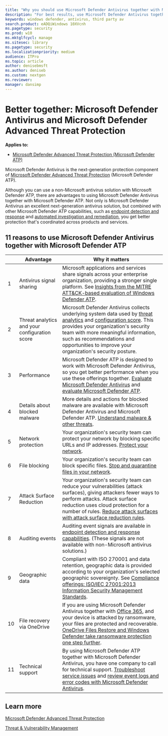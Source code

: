 ```yaml
---
title: "Why you should use Microsoft Defender Antivirus together with Microsoft Defender Advanced Threat Protection"
description: "For best results, use Microsoft Defender Antivirus together with your other Microsoft offerings."
keywords: windows defender, antivirus, third party av
search.product: eADQiWindows 10XVcnh
ms.pagetype: security
ms.prod: w10
ms.mktglfcycl: manage
ms.sitesec: library
ms.pagetype: security
ms.localizationpriority: medium
audience: ITPro 
ms.topic: article 
author: denisebmsft
ms.author: deniseb
ms.custom: nextgen
ms.reviewer: 
manager: dansimp
---
```


# Better together: Microsoft Defender Antivirus and Microsoft Defender Advanced Threat Protection

**Applies to:**

- [Microsoft Defender Advanced Threat Protection (Microsoft Defender ATP)](https://www.microsoft.com/microsoft-365/windows/microsoft-defender-atp)

Microsoft Defender Antivirus is the next-generation protection component of [Microsoft Defender Advanced Threat Protection](../microsoft-defender-atp/microsoft-defender-advanced-threat-protection.md) (Microsoft Defender ATP). 

Although you can use a non-Microsoft antivirus solution with Microsoft Defender ATP, there are advantages to using Microsoft Defender Antivirus together with Microsoft Defender ATP. Not only is Microsoft Defender Antivirus an excellent next-generation antivirus solution, but combined with other Microsoft Defender ATP capabilities, such as [endpoint detection and response](https://docs.microsoft.com/windows/security/threat-protection/microsoft-defender-atp/overview-endpoint-detection-response) and [automated investigation and remediation](https://docs.microsoft.com/windows/security/threat-protection/microsoft-defender-atp/automated-investigations), you get better protection that's coordinated across products and services. 

## 11 reasons to use Microsoft Defender Antivirus together with Microsoft Defender ATP

| |Advantage  |Why it matters |
|--|--|--|
|1|Antivirus signal sharing |Microsoft applications and services share signals across your enterprise organization, providing a stronger single platform. See [Insights from the MITRE ATT&CK-based evaluation of Windows Defender ATP](https://www.microsoft.com/security/blog/2018/12/03/insights-from-the-mitre-attack-based-evaluation-of-windows-defender-atp/). |
|2|Threat analytics and your configuration score |Microsoft Defender Antivirus collects underlying system data used by [threat analytics](../microsoft-defender-atp/threat-analytics.md) and [configuration score](../microsoft-defender-atp/configuration-score.md). This provides your organization's security team with more meaningful information, such as recommendations and opportunities to improve your organization's security posture. |
|3|Performance |Microsoft Defender ATP is designed to work with Microsoft Defender Antivirus, so you get better performance when you use these offerings together. [Evaluate Microsoft Defender Antivirus](evaluate-windows-defender-antivirus.md) and [evaluate Microsoft Defender ATP](../microsoft-defender-atp/evaluate-atp.md).|
|4|Details about blocked malware |More details and actions for blocked malware are available with Microsoft Defender Antivirus and Microsoft Defender ATP. [Understand malware & other threats](../intelligence/understanding-malware.md).|
|5|Network protection |Your organization's security team can protect your network by blocking specific URLs and IP addresses. [Protect your network](../microsoft-defender-atp/network-protection.md).|
|6|File blocking |Your organization's security team can block specific files. [Stop and quarantine files in your network](../microsoft-defender-atp/respond-file-alerts.md#stop-and-quarantine-files-in-your-network).|
|7|Attack Surface Reduction |Your organization's security team can reduce your vulnerabilities (attack surfaces), giving  attackers fewer ways to perform attacks. Attack surface reduction uses cloud protection for a number of rules. [Reduce attack surfaces with attack surface reduction rules](https://docs.microsoft.com/windows/security/threat-protection/microsoft-defender-atp/overview-attack-surface-reduction).|
|8|Auditing events |Auditing event signals are available in [endpoint detection and response capabilities](../microsoft-defender-atp/overview-endpoint-detection-response.md). (These signals are not available with non-Microsoft antivirus solutions.) |
|9|Geographic data |Compliant with ISO 270001 and data retention, geographic data is provided according to your organization's selected geographic sovereignty. See [Compliance offerings: ISO/IEC 27001:2013 Information Security Management Standards](https://docs.microsoft.com/microsoft-365/compliance/offering-iso-27001). |
|10|File recovery via OneDrive |If you are using Microsoft Defender Antivirus together with [Office 365](https://docs.microsoft.com/Office365/Enterprise), and your device is attacked by ransomware, your files are protected and recoverable. [OneDrive Files Restore and Windows Defender take ransomware protection one step further](https://techcommunity.microsoft.com/t5/Microsoft-OneDrive-Blog/OneDrive-Files-Restore-and-Windows-Defender-takes-ransomware/ba-p/188001).|
|11|Technical support |By using Microsoft Defender ATP together with Microsoft Defender Antivirus, you have one company to call for technical support. [Troubleshoot service issues](../microsoft-defender-atp/troubleshoot-mdatp.md) and [review event logs and error codes with Microsoft Defender Antivirus](troubleshoot-windows-defender-antivirus.md). |


## Learn more

[Microsoft Defender Advanced Threat Protection](../microsoft-defender-atp/microsoft-defender-advanced-threat-protection.md)

[Threat & Vulnerability Management](../microsoft-defender-atp/next-gen-threat-and-vuln-mgt.md)






